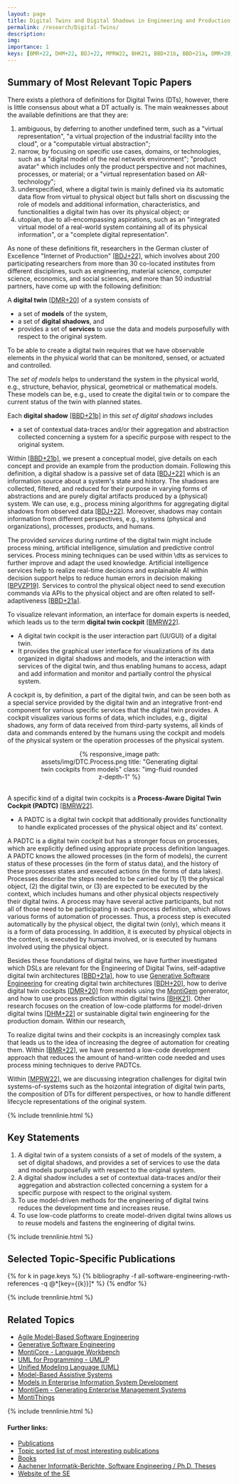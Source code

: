 ```yaml
---
layout: page
title: Digital Twins and Digital Shadows in Engineering and Production
permalink: /research/Digital-Twins/
description:
img:
importance: 1
keys: [BMR+22, DHM+22, BDJ+22, MPRW22, BHK21, BBD+21b, BBD+21a, DMR+20, BDH+20, BPVZP19, Rum17]
---
```


## Summary of Most Relevant Topic Papers

There exists a plethora of definitions for Digital Twins (DTs),
however, there is little consensus about what a DT actually is.
The main weaknesses about the available definitions are that they are:
1. ambiguous, by deferring to another undefined term, such as a  "virtual
   representation",  "a virtual projection of the industrial facility into 
   the cloud", or a  "computable virtual abstraction";
2. narrow, by focusing on specific use cases, domains, or technologies, such
   as a  "digital model of the real network environment";  "product avatar"
   which includes only the product perspective and not machines, processes, 
   or material; or a  "virtual representation based on AR-technology";
3. underspecified, where a digital twin is mainly defined via its 
   automatic data flow from virtual to physical object but 
   falls short on discussing the role of models and additional information, 
   characteristics, and functionalities a digital twin has over its physical 
   object; or
4. utopian, due to all-encompassing aspirations, such as an "integrated 
   virtual model of a real-world system containing all of its physical 
   information", or a "complete digital representation".

As none of these definitions fit, researchers in the German cluster of 
Excellence "Internet of Production" [[BDJ+22]](#BDJ+22), 
which involves about 200 participating 
researchers from more than 30 co-located institutes from different disciplines, 
such as engineering, material science, computer science, economics, 
and social sciences, and more than 50 industrial partners, 
have come up with the following definition:

A **digital twin** [[DMR+20]](#DMR+20) of a system consists of
* a set of **models** of the system,
* a set of **digital shadows**, and
* provides a set of **services** to use the data and models purposefully 
with respect to the original system.

To be able to create a digital twin requires that we have observable elements 
in the physical world that can be monitored, sensed, or actuated and 
controlled.

The *set of models* helps to understand the system in the physical
world, e.g., structure, behavior, physical, geometrical or mathematical models.
These models can be, e.g., used to create the digital twin or to compare the 
current status of the twin with planned states.

Each **digital shadow** [[BBD+21b]](#BBD+21b) in this  *set of digital shadows* includes
* a set of contextual data-traces and/or their aggregation and abstraction 
collected concerning a system for a specific purpose with respect to the 
original system.

Within [[BBD+21b]](#BBD+21b), we present a conceptual model, 
give details on each concept
and provide an example from the production domain.
Following this definition, a digital shadow is
a passive set of data [[BDJ+22]](#BDJ+22) which is an information source about
a system's state and history.
The shadows are collected, filtered, and reduced for their purpose in
varying forms of abstractions and are purely digital artifacts produced by a 
(physical) system.
We can use, e.g., process mining algorithms for aggregating digital shadows 
from observed data [[BDJ+22]](#BDJ+22).
Moreover, shadows may contain information from different perspectives, e.g., 
systems (physical and organizations), processes, products, and humans.

The provided *services* during runtime of the digital twin
might include process mining, artificial intelligence, simulation
and predictive control services.
Process mining techniques can be used within \dts as services to further 
improve and adapt the used knowledge.
Artificial intelligence services help to realize real-time decisions and 
explainable AI within decision support helps to reduce human errors in 
decision making [[BPVZP19]](#BPVZP19).
Services to control the physical object need to send execution commands 
via APIs to the physical object and are often related to 
self-adaptiveness [[BBD+21a]](#BBD+21a).


To visualize relevant information, an interface for domain experts is needed,
which leads us to the term 
 **digital twin cockpit** [[BMRW22]](#BMRW22).  
* A digital twin cockpit is the user interaction part (UI/GUI) of a 
digital twin.
* It provides the graphical user interface for
visualizations of its data organized in digital shadows and models, and
the interaction with services of the digital twin, and thus
enabling humans to access, adapt and add information and
monitor and partially control the physical system.

A cockpit is, by definition, a part of the digital twin, and  can be seen both
as a special service provided by the digital twin and an integrative front-end
component for various specific services that the digital twin provides.
A cockpit visualizes various forms of data, which includes, e.g., digital 
shadows, any form of data received from third-party systems, all kinds of data
and commands entered by the humans using the cockpit and models of the physical
system or the operation processes of the physical system.

<center>
<div class="row" style="width: 70%">
    <div class="col-sm mt-3 mt-md-0">
        {% responsive_image path: assets/img/DTC.Process.png 
           title: "Generating digital twin cockpits from models" 
           class: "img-fluid rounded z-depth-1" %}
    </div>
</div>
</center>
<br />

A specific kind of a digital twin cockpits is a
**Process-Aware Digital Twin Cockpit (PADTC)** [[BMRW22]](#BMRW22).  

* A PADTC is a
digital twin cockpit that additionally provides functionality to handle 
explicated processes of the 
physical object and its' context.


A PADTC is a digital twin cockpit but has a stronger focus on processes, which
are explicitly defined using appropriate process definition languages.
A PADTC knows the allowed processes (in the form of models), the current status
of these processes (in the form of status data), and
the history of these processes states and executed actions (in the forms of 
data lakes).
Processes describe the steps needed to be carried out by (1) the physical 
object, (2) the digital twin, or (3) are expected to be executed by the 
context, which includes humans and other physical objects respectively their 
digital twins.
A process may have several active participants, but not all of those need to be 
participating in each process definition, which allows various forms of 
automation of processes. Thus, a process step is executed automatically by the 
physical object, the digital twin (only), which means it is a form of data 
processing. In addition, it is executed by physical objects in the context,
is executed by humans involved, or
is executed by humans involved using the physical object.

Besides these foundations of digital twins, we have further investigated 
which DSLs are relevant for the Engineering of Digital Twins,
self-adaptive digital twin architectures [[BBD+21a]](#BBD+21a),
how to use 
[Generative Software Engineering](/research/Generative-SE) for 
creating digital twin architectures [[BDH+20]](#BDH+20),
how to derive digital twin cockpits [[DMR+20]](#DMR+20) from models using 
the [MontiGem](/research/MontiGem) generator, and
how to use process prediction within digital twins [[BHK21]](#BHK21). 
Other research focuses on the creation of
low-code platforms for model-driven digital twins [[DHM+22]](#DHM+22) or
sustainable digital twin engineering for the production domain.
Within our research, 

To realize digital twins and their cockpits is an increasingly complex task
that leads us to the idea of increasing the degree of automation for
creating them. Within [[BMR+22]](#BMR+22), we have presented a
low-code development approach
that reduces the amount of hand-written code needed and uses
process mining techniques to derive PADTCs.

Within [[MPRW22]](#MPRW22), we are discussing integration challenges
for digital twin systems-of-systems such as the hoizontal integration of
digital twin parts, the composition of DTs for different perspectives, or
how to handle different lifecycle representations of the original system.

{% include trennlinie.html %}

## Key Statements

1. A digital twin of a system consists of a set of models of the system,
 a set of digital shadows, and
 provides a set of services to use the data and models purposefully
  with respect to the original system.
2. A digital shadow includes
   a set of contextual data-traces and/or their aggregation and abstraction
   collected concerning a system for a specific purpose with respect to the
   original system.
3. To use model-driven methods for the engineering of digital twins 
reduces the development time and increases reuse.
4. To use low-code platforms to create model-driven digital twins 
allows us to reuse models and fastens the engineering of digital twins.

{% include trennlinie.html %}

## Selected Topic-Specific Publications

<div class="publications">
  {% for k in page.keys %}
    {% bibliography -f all-software-engineering-rwth-references -q @*[key={{k}}]* %}
  {% endfor %}
</div>

{% include trennlinie.html %}

## Related Topics
- [Agile Model-Based Software Engineering](/research/Agile-MBSE)
- [Generative Software Engineering](/research/Generative-SE)
- [MontiCore - Language Workbench](/research/MontiCore)
- [UML for Programming - UML/P](/research/UML-P)
- [Unified Modeling Language (UML)](/research/Unified-Modeling-Language)
- [Model-Based Assistive Systems](/research/Model-Based-Assistive-Systems)
- [Models in Enterprise Information System Development](/research/Enterprise-Information-Systems)
- [MontiGem - Generating Enterprise Management Systems](/research/MontiGem)
- [MontiThings](/research/MontiThings)

{% include trennlinie.html %}

#### Further links:

- [Publications](/publications)
- [Topic sorted list of most interesting publications](/research)
- [Books](/books)
- [Aachener Informatik-Berichte, Software Engineering / Ph.D. Theses](/phdtheses)
- [Website of the SE](https://www.se-rwth.de)
